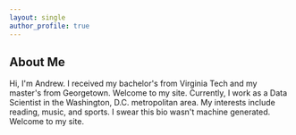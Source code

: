 ```yaml
---
layout: single
author_profile: true
---
```



## About Me

Hi, I'm Andrew. I received my bachelor's from Virginia Tech and my master's from Georgetown. Welcome to my site. Currently, I work as a Data Scientist in the Washington, D.C. metropolitan area. My interests include reading, music, and sports. I swear this bio wasn't machine generated. Welcome to my site.